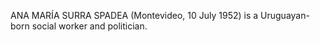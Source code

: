 ANA MARÍA SURRA SPADEA (Montevideo, 10 July 1952) is a Uruguayan-born social worker and politician.
